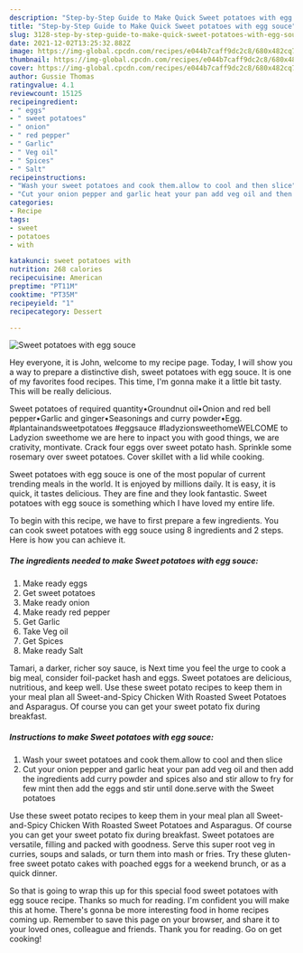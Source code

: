 ```yaml
---
description: "Step-by-Step Guide to Make Quick Sweet potatoes with egg souce"
title: "Step-by-Step Guide to Make Quick Sweet potatoes with egg souce"
slug: 3128-step-by-step-guide-to-make-quick-sweet-potatoes-with-egg-souce
date: 2021-12-02T13:25:32.882Z
image: https://img-global.cpcdn.com/recipes/e044b7caff9dc2c8/680x482cq70/sweet-potatoes-with-egg-souce-recipe-main-photo.jpg
thumbnail: https://img-global.cpcdn.com/recipes/e044b7caff9dc2c8/680x482cq70/sweet-potatoes-with-egg-souce-recipe-main-photo.jpg
cover: https://img-global.cpcdn.com/recipes/e044b7caff9dc2c8/680x482cq70/sweet-potatoes-with-egg-souce-recipe-main-photo.jpg
author: Gussie Thomas
ratingvalue: 4.1
reviewcount: 15125
recipeingredient:
- " eggs"
- " sweet potatoes"
- " onion"
- " red pepper"
- " Garlic"
- " Veg oil"
- " Spices"
- " Salt"
recipeinstructions:
- "Wash your sweet potatoes and cook them.allow to cool and then slice"
- "Cut your onion pepper and garlic heat your pan add veg oil and then add the ingredients add curry powder and spices also and stir allow to fry for few mint then add the eggs and stir until done.serve with the Sweet potatoes"
categories:
- Recipe
tags:
- sweet
- potatoes
- with

katakunci: sweet potatoes with 
nutrition: 268 calories
recipecuisine: American
preptime: "PT11M"
cooktime: "PT35M"
recipeyield: "1"
recipecategory: Dessert

---
```



![Sweet potatoes with egg souce](https://img-global.cpcdn.com/recipes/e044b7caff9dc2c8/680x482cq70/sweet-potatoes-with-egg-souce-recipe-main-photo.jpg)

Hey everyone, it is John, welcome to my recipe page. Today, I will show you a way to prepare a distinctive dish, sweet potatoes with egg souce. It is one of my favorites food recipes. This time, I'm gonna make it a little bit tasty. This will be really delicious.

Sweet potatoes of required quantity•Groundnut oil•Onion and red bell pepper•Garlic and ginger•Seasonings and curry powder•Egg. #plantainandsweetpotatoes #eggsauce #ladyzionsweethomeWELCOME to Ladyzion sweethome we are here to inpact you with good things, we are crativity, montivate. Crack four eggs over sweet potato hash. Sprinkle some rosemary over sweet potatoes. Cover skillet with a lid while cooking.

Sweet potatoes with egg souce is one of the most popular of current trending meals in the world. It is enjoyed by millions daily. It is easy, it is quick, it tastes delicious. They are fine and they look fantastic. Sweet potatoes with egg souce is something which I have loved my entire life.


To begin with this recipe, we have to first prepare a few ingredients. You can cook sweet potatoes with egg souce using 8 ingredients and 2 steps. Here is how you can achieve it.

<!--inarticleads1-->

##### The ingredients needed to make Sweet potatoes with egg souce:

1. Make ready  eggs
1. Get  sweet potatoes
1. Make ready  onion
1. Make ready  red pepper
1. Get  Garlic
1. Take  Veg oil
1. Get  Spices
1. Make ready  Salt


Tamari, a darker, richer soy sauce, is Next time you feel the urge to cook a big meal, consider foil-packet hash and eggs. Sweet potatoes are delicious, nutritious, and keep well. Use these sweet potato recipes to keep them in your meal plan all Sweet-and-Spicy Chicken With Roasted Sweet Potatoes and Asparagus. Of course you can get your sweet potato fix during breakfast. 

<!--inarticleads2-->

##### Instructions to make Sweet potatoes with egg souce:

1. Wash your sweet potatoes and cook them.allow to cool and then slice
1. Cut your onion pepper and garlic heat your pan add veg oil and then add the ingredients add curry powder and spices also and stir allow to fry for few mint then add the eggs and stir until done.serve with the Sweet potatoes


Use these sweet potato recipes to keep them in your meal plan all Sweet-and-Spicy Chicken With Roasted Sweet Potatoes and Asparagus. Of course you can get your sweet potato fix during breakfast. Sweet potatoes are versatile, filling and packed with goodness. Serve this super root veg in curries, soups and salads, or turn them into mash or fries. Try these gluten-free sweet potato cakes with poached eggs for a weekend brunch, or as a quick dinner. 

So that is going to wrap this up for this special food sweet potatoes with egg souce recipe. Thanks so much for reading. I'm confident you will make this at home. There's gonna be more interesting food in home recipes coming up. Remember to save this page on your browser, and share it to your loved ones, colleague and friends. Thank you for reading. Go on get cooking!
